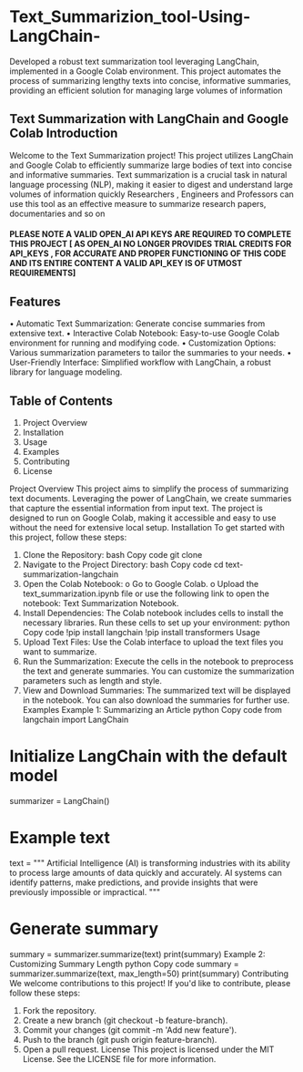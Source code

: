 # Text_Summarizion_tool-Using-LangChain-
Developed a robust text summarization tool leveraging LangChain, implemented in a Google Colab environment. This project automates the process of summarizing lengthy texts into concise, informative summaries, providing an efficient solution for managing large volumes of information



Text Summarization with LangChain and Google Colab
Introduction
-------------
Welcome to the Text Summarization project! This project utilizes LangChain and Google Colab to efficiently summarize large bodies of text into concise and informative summaries. Text summarization is a crucial task in natural language processing (NLP), making it easier to digest and understand large volumes of information quickly
Researchers , Engineers and Professors can use this tool as an effective measure to summarize research papers, documentaries and so on

#### PLEASE NOTE A VALID OPEN_AI API KEYS ARE REQUIRED TO COMPLETE THIS PROJECT [ AS OPEN_AI  NO LONGER PROVIDES TRIAL CREDITS FOR API_KEYS , FOR ACCURATE AND PROPER FUNCTIONING OF THIS CODE AND ITS ENTIRE CONTENT A VALID API_KEY IS OF UTMOST REQUIREMENTS]

Features
----------
•	Automatic Text Summarization: Generate concise summaries from extensive text.
•	Interactive Colab Notebook: Easy-to-use Google Colab environment for running and modifying code.
•	Customization Options: Various summarization parameters to tailor the summaries to your needs.
•	User-Friendly Interface: Simplified workflow with LangChain, a robust library for language modeling.

Table of Contents
------------------
1.	Project Overview
2.	Installation
3.	Usage
4.	Examples
5.	Contributing
6.	License


Project Overview
This project aims to simplify the process of summarizing text documents. Leveraging the power of LangChain, we create summaries that capture the essential information from input text. The project is designed to run on Google Colab, making it accessible and easy to use without the need for extensive local setup.
Installation
To get started with this project, follow these steps:
1.	Clone the Repository:
bash
Copy code
git clone 
2.	Navigate to the Project Directory:
bash
Copy code
cd text-summarization-langchain
3.	Open the Colab Notebook:
o	Go to Google Colab.
o	Upload the text_summarization.ipynb file or use the following link to open the notebook: Text Summarization Notebook.
4.	Install Dependencies:
The Colab notebook includes cells to install the necessary libraries. Run these cells to set up your environment:
python
Copy code
!pip install langchain
!pip install transformers
Usage
1.	Upload Text Files:
Use the Colab interface to upload the text files you want to summarize.
2.	Run the Summarization:
Execute the cells in the notebook to preprocess the text and generate summaries. You can customize the summarization parameters such as length and style.
3.	View and Download Summaries:
The summarized text will be displayed in the notebook. You can also download the summaries for further use.
Examples
Example 1: Summarizing an Article
python
Copy code
from langchain import LangChain

# Initialize LangChain with the default model
summarizer = LangChain()

# Example text
text = """
Artificial Intelligence (AI) is transforming industries with its ability to process large amounts of data quickly and accurately. 
AI systems can identify patterns, make predictions, and provide insights that were previously impossible or impractical.
"""

# Generate summary
summary = summarizer.summarize(text)
print(summary)
Example 2: Customizing Summary Length
python
Copy code
summary = summarizer.summarize(text, max_length=50)
print(summary)
Contributing
We welcome contributions to this project! If you'd like to contribute, please follow these steps:
1.	Fork the repository.
2.	Create a new branch (git checkout -b feature-branch).
3.	Commit your changes (git commit -m 'Add new feature').
4.	Push to the branch (git push origin feature-branch).
5.	Open a pull request.
License
This project is licensed under the MIT License. See the LICENSE file for more information.

